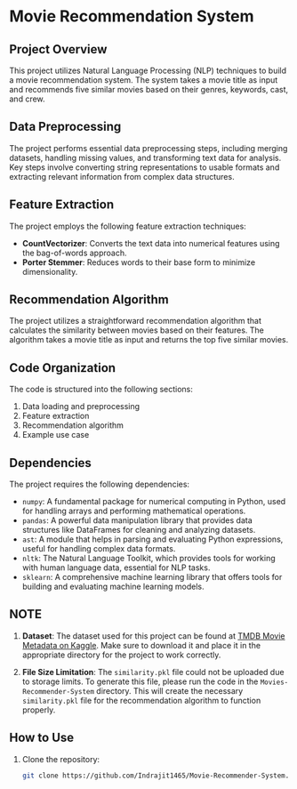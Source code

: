 # Movie Recommendation System

## Project Overview

This project utilizes Natural Language Processing (NLP) techniques to build a movie recommendation system. The system takes a movie title as input and recommends five similar movies based on their genres, keywords, cast, and crew.

## Data Preprocessing

The project performs essential data preprocessing steps, including merging datasets, handling missing values, and transforming text data for analysis. Key steps involve converting string representations to usable formats and extracting relevant information from complex data structures.

## Feature Extraction

The project employs the following feature extraction techniques:

- **CountVectorizer**: Converts the text data into numerical features using the bag-of-words approach.
- **Porter Stemmer**: Reduces words to their base form to minimize dimensionality.

## Recommendation Algorithm

The project utilizes a straightforward recommendation algorithm that calculates the similarity between movies based on their features. The algorithm takes a movie title as input and returns the top five similar movies.

## Code Organization

The code is structured into the following sections:

1. Data loading and preprocessing
2. Feature extraction
3. Recommendation algorithm
4. Example use case

## Dependencies

The project requires the following dependencies:

- `numpy`: A fundamental package for numerical computing in Python, used for handling arrays and performing mathematical operations.
- `pandas`: A powerful data manipulation library that provides data structures like DataFrames for cleaning and analyzing datasets.
- `ast`: A module that helps in parsing and evaluating Python expressions, useful for handling complex data formats.
- `nltk`: The Natural Language Toolkit, which provides tools for working with human language data, essential for NLP tasks.
- `sklearn`: A comprehensive machine learning library that offers tools for building and evaluating machine learning models.

## NOTE

1. **Dataset**: The dataset used for this project can be found at [TMDB Movie Metadata on Kaggle](https://www.kaggle.com/datasets/tmdb/tmdb-movie-metadata). Make sure to download it and place it in the appropriate directory for the project to work correctly.

2. **File Size Limitation**: The `similarity.pkl` file could not be uploaded due to storage limits. To generate this file, please run the code in the `Movies-Recommender-System` directory. This will create the necessary `similarity.pkl` file for the recommendation algorithm to function properly.



## How to Use

1. Clone the repository:
   ```bash
   git clone https://github.com/Indrajit1465/Movie-Recommender-System.git
